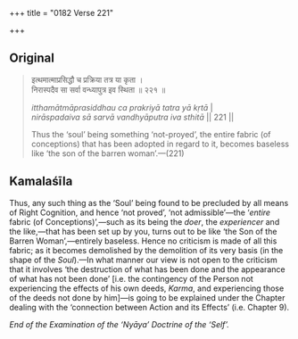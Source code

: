 +++
title = "0182 Verse 221"

+++
## Original 
>
> इत्थमात्माप्रसिद्धौ च प्रक्रिया तत्र या कृता ।  
> निरास्पदैव सा सर्वा वन्ध्यापुत्र इव स्थिता ॥ २२१ ॥ 
>
> *itthamātmāprasiddhau ca prakriyā tatra yā kṛtā* \|  
> *nirāspadaiva sā sarvā vandhyāputra iva sthitā* \|\| 221 \|\| 
>
> Thus the ‘soul’ being something ‘not-proyed’, the entire fabric (of conceptions) that has been adopted in regard to it, becomes baseless like ‘the son of the barren woman’.—(221)



## Kamalaśīla

Thus, any such thing as the ‘Soul’ being found to be precluded by all means of Right Cognition, and hence ‘not proved’, ‘not admissible’—the ‘*entire* fabric (of Conceptions)’,—such as its being the *doer*, the *experiencer* and the like,—that has been set up by you, turns out to be like ‘the Son of the Barren Woman’,—entirely baseless. Hence no criticism is made of all this fabric; as it becomes demolished by the demolition of its very basis (in the shape of the *Soul*).—In what manner our view is not open to the criticism that it involves ‘the destruction of what has been done and the appearance of what has not been done’ [i.e. the contingency of the Person not experiencing the effects of his own deeds, *Karma*, and experiencing those of the deeds not done by him]—is going to be explained under the Chapter dealing with the ‘connection between Action and its Effects’ (i.e. Chapter 9).

*End of the Examination of the ‘Nyāya’ Doctrine of the ‘Self’.*


